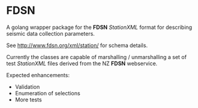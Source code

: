 # FDSN

A golang wrapper package for the __FDSN__ _StationXML_ format for describing seismic data collection parameters.

See http://www.fdsn.org/xml/station/ for schema details.

Currently the classes are capable of marshalling / unmarshalling a set of test _StationXML_ files derived from the NZ
__FDSN__ webservice.

Expected enhancements:

* Validation
* Enumeration of selections
* More tests
